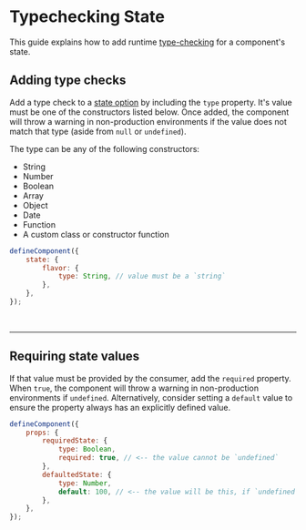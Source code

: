 # Typechecking State

This guide explains how to add runtime [type-checking](https://www.geeksforgeeks.org/type-checking-in-compiler-design/) for a component's state.

## Adding type checks

Add a type check to a [state option](../api/define-component.md#state) by including the `type` property. It's value must be one of the constructors listed below. Once added, the component will throw a warning in non-production environments if the value does not match that type (aside from `null` or `undefined`).

The type can be any of the following constructors:

-   String
-   Number
-   Boolean
-   Array
-   Object
-   Date
-   Function
-   A custom class or constructor function

```js
defineComponent({
    state: {
        flavor: {
            type: String, // value must be a `string`
        },
    },
});
```

<br />

---

## Requiring state values

If that value must be provided by the consumer, add the `required` property. When `true`, the component will throw a warning in non-production environments if `undefined`. Alternatively, consider setting a `default` value to ensure the property always has an explicitly defined value.

```js
defineComponent({
    props: {
        requiredState: {
            type: Boolean,
            required: true, // <-- the value cannot be `undefined`
        },
        defaultedState: {
            type: Number,
            default: 100, // <-- the value will be this, if `undefined`
        },
    },
});
```
